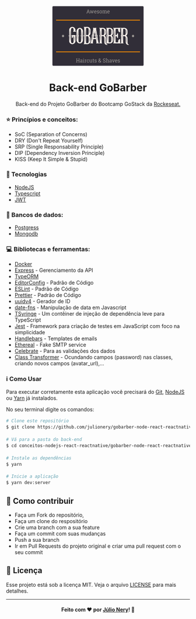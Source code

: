 <h3 align="center">
    <img alt="Logo" title="#logo" width="250px" src="https://raw.githubusercontent.com/julionery/docs/12512ed22b35576b0e8e5b8d409f89fa3a50b7d8/GoBarber/logo.svg">
</h3>

<h1 align="center">Back-end GoBarber</h1>

<p align="center">Back-end do Projeto GoBarber do Bootcamp GoStack da <a href="https://rocketseat.com.br/" target="_blank">Rockeseat.</a></p>

### :star: Princípios e conceitos:
- SoC (Separation of Concerns)
- DRY (Don't Repeat Yourself)
- SRP (Single Responsability Principle)
- DIP (Dependency Inversion Principle)
- KISS (Keep It Simple & Stupid)

### :rocket: Tecnologias
- [NodeJS](https://nodejs.org/en/)
- [Typescript](https://www.typescriptlang.org/)
- [JWT](https://jwt.io/)

### :game_die: Bancos de dados:
- [Postgress](https://www.postgresql.org/)
- [Mongodb](https://www.mongodb.com/)

### :computer: Bibliotecas e ferramentas:
- [Docker](https://hub.docker.com/_/postgres)
- [Express](https://expressjs.com/) - Gerenciamento da API
- [TypeORM](https://typeorm.io/#/)
- [EditorConfig](https://editorconfig.org/) - Padrão de Código
- [ESLint](https://eslint.org/) - Padrão de Código
- [Prettier](https://prettier.io/) - Padrão de Código
- [uuidv4](https://github.com/thenativeweb/uuidv4) - Gerador de ID
- [date-fns](https://date-fns.org/) - Manipulação de data em Javascript
- [TSyringe](https://github.com/microsoft/tsyringe) - Um contêiner de injeção de dependência leve para TypeScript
- [Jest](https://jestjs.io/) - Framework para criação de testes em JavaScript com foco na simplicidade
- [Handlebars](https://handlebarsjs.com/) - Templates de emails
- [Ethereal](https://ethereal.email/) - Fake SMTP service
- [Celebrate](https://github.com/arb/celebrate) - Para as validações dos dados
- [Class Transformer](https://github.com/typestack/class-transformer) - Ocundando campos (password) nas classes, criando novos campos (avatar_url),...

### :information_source: Como Usar

Para executar corretamente esta aplicação você precisará do [Git](https://git-scm.com), [NodeJS](https://nodejs.org/en/) ou [Yarn](https://yarnpkg.com/) já instalados.

No seu terminal digite os comandos:

```bash
# Clone este repositório
$ git clone https://github.com/julionery/gobarber-node-react-reactnative.git

# Vá para a pasta do back-end
$ cd conceitos-nodejs-react-reactnative/gobarber-node-react-reactnative/server

# Instale as dependências
$ yarn

# Inicie a aplicação
$ yarn dev:server


```

## :link: Como contribuir

- Faça um Fork do repositório,
- Faça um clone do respositório
- Crie uma branch com a sua feature
- Faça um commit com suas mudanças
- Push a sua branch
- Ir em Pull Requests do projeto original e criar uma pull request com o seu commit

## :memo: Licença
Esse projeto está sob a licença MIT. Veja o arquivo [LICENSE](LICENSE) para mais detalhes.

---

<h4 align="center">
    Feito com ❤ por <a href="https://www.linkedin.com/in/julio-nery/" target="_blank">Júlio Nery</a>!
    <g-emoji class="g-emoji" alias="wave" fallback-src="https://github.githubassets.com/images/icons/emoji/unicode/1f44b.png">👋</g-emoji>
</h4>
